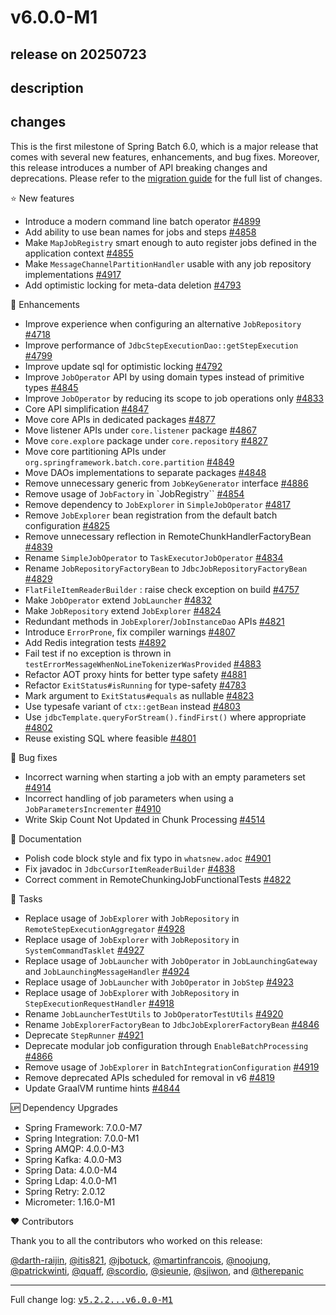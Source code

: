 # v6.0.0-M1

## release on 20250723

## description

## changes

This is the first milestone of Spring Batch 6.0, which is a major release that comes with several new features, enhancements, and bug fixes. Moreover, this release introduces a number of API breaking changes and deprecations. Please refer to the <a href="https://github.com/spring-projects/spring-batch/wiki/Spring-Batch-6.0-Migration-Guide">migration guide</a> for the full list of changes.

⭐ New features

* Introduce a modern command line batch operator <a href="https://github.com/spring-projects/spring-batch/issues/4899" data-hovercard-type="issue" data-hovercard-url="/spring-projects/spring-batch/issues/4899/hovercard">#4899</a>
* Add ability to use bean names for jobs and steps <a href="https://github.com/spring-projects/spring-batch/issues/4858" data-hovercard-type="issue" data-hovercard-url="/spring-projects/spring-batch/issues/4858/hovercard">#4858</a>
* Make <code>MapJobRegistry</code> smart enough to auto register jobs defined in the application context <a href="https://github.com/spring-projects/spring-batch/issues/4855" data-hovercard-type="issue" data-hovercard-url="/spring-projects/spring-batch/issues/4855/hovercard">#4855</a>
* Make <code>MessageChannelPartitionHandler</code> usable with any job repository implementations <a href="https://github.com/spring-projects/spring-batch/issues/4917" data-hovercard-type="issue" data-hovercard-url="/spring-projects/spring-batch/issues/4917/hovercard">#4917</a>
* Add optimistic locking for meta-data deletion <a class="issue-link js-issue-link" data-error-text="Failed to load title" data-id="2948787356" data-permission-text="Title is private" data-url="https://github.com/spring-projects/spring-batch/issues/4793" data-hovercard-type="pull_request" data-hovercard-url="/spring-projects/spring-batch/pull/4793/hovercard" href="https://github.com/spring-projects/spring-batch/pull/4793">#4793</a>

🚀 Enhancements

* Improve experience when configuring an alternative <code>JobRepository</code> <a href="https://github.com/spring-projects/spring-batch/issues/4718" data-hovercard-type="issue" data-hovercard-url="/spring-projects/spring-batch/issues/4718/hovercard">#4718</a>
* Improve performance of <code>JdbcStepExecutionDao::getStepExecution</code> <a class="issue-link js-issue-link" data-error-text="Failed to load title" data-id="2952095121" data-permission-text="Title is private" data-url="https://github.com/spring-projects/spring-batch/issues/4799" data-hovercard-type="pull_request" data-hovercard-url="/spring-projects/spring-batch/pull/4799/hovercard" href="https://github.com/spring-projects/spring-batch/pull/4799">#4799</a>
* Improve update sql for optimistic locking <a class="issue-link js-issue-link" data-error-text="Failed to load title" data-id="2948726512" data-permission-text="Title is private" data-url="https://github.com/spring-projects/spring-batch/issues/4792" data-hovercard-type="pull_request" data-hovercard-url="/spring-projects/spring-batch/pull/4792/hovercard" href="https://github.com/spring-projects/spring-batch/pull/4792">#4792</a>
* Improve <code>JobOperator</code> API by using domain types instead of primitive types <a href="https://github.com/spring-projects/spring-batch/issues/4845" data-hovercard-type="issue" data-hovercard-url="/spring-projects/spring-batch/issues/4845/hovercard">#4845</a>
* Improve <code>JobOperator</code> by reducing its scope to job operations only <a href="https://github.com/spring-projects/spring-batch/issues/4833" data-hovercard-type="issue" data-hovercard-url="/spring-projects/spring-batch/issues/4833/hovercard">#4833</a>
* Core API simplification <a href="https://github.com/spring-projects/spring-batch/issues/4847" data-hovercard-type="issue" data-hovercard-url="/spring-projects/spring-batch/issues/4847/hovercard">#4847</a>
* Move core APIs in dedicated packages <a href="https://github.com/spring-projects/spring-batch/issues/4877" data-hovercard-type="issue" data-hovercard-url="/spring-projects/spring-batch/issues/4877/hovercard">#4877</a>
* Move listener APIs under <code>core.listener</code> package <a href="https://github.com/spring-projects/spring-batch/issues/4867" data-hovercard-type="issue" data-hovercard-url="/spring-projects/spring-batch/issues/4867/hovercard">#4867</a>
* Move <code>core.explore</code> package under <code>core.repository</code> <a href="https://github.com/spring-projects/spring-batch/issues/4827" data-hovercard-type="issue" data-hovercard-url="/spring-projects/spring-batch/issues/4827/hovercard">#4827</a>
* Move core partitioning APIs under <code>org.springframework.batch.core.partition</code> <a href="https://github.com/spring-projects/spring-batch/issues/4849" data-hovercard-type="issue" data-hovercard-url="/spring-projects/spring-batch/issues/4849/hovercard">#4849</a>
* Move DAOs implementations to separate packages <a href="https://github.com/spring-projects/spring-batch/issues/4848" data-hovercard-type="issue" data-hovercard-url="/spring-projects/spring-batch/issues/4848/hovercard">#4848</a>
* Remove unnecessary generic from <code>JobKeyGenerator</code> interface <a href="https://github.com/spring-projects/spring-batch/issues/4886" data-hovercard-type="issue" data-hovercard-url="/spring-projects/spring-batch/issues/4886/hovercard">#4886</a>
* Remove usage of <code>JobFactory</code> in `JobRegistry`` <a href="https://github.com/spring-projects/spring-batch/issues/4854" data-hovercard-type="issue" data-hovercard-url="/spring-projects/spring-batch/issues/4854/hovercard">#4854</a>
* Remove dependency to <code>JobExplorer</code> in <code>SimpleJobOperator</code> <a href="https://github.com/spring-projects/spring-batch/issues/4817" data-hovercard-type="issue" data-hovercard-url="/spring-projects/spring-batch/issues/4817/hovercard">#4817</a>
* Remove <code>JobExplorer</code> bean registration from the default batch configuration <a href="https://github.com/spring-projects/spring-batch/issues/4825" data-hovercard-type="issue" data-hovercard-url="/spring-projects/spring-batch/issues/4825/hovercard">#4825</a>
* Remove unnecessary reflection in RemoteChunkHandlerFactoryBean <a class="issue-link js-issue-link" data-error-text="Failed to load title" data-id="3053377562" data-permission-text="Title is private" data-url="https://github.com/spring-projects/spring-batch/issues/4839" data-hovercard-type="pull_request" data-hovercard-url="/spring-projects/spring-batch/pull/4839/hovercard" href="https://github.com/spring-projects/spring-batch/pull/4839">#4839</a>
* Rename <code>SimpleJobOperator</code> to <code>TaskExecutorJobOperator</code> <a href="https://github.com/spring-projects/spring-batch/issues/4834" data-hovercard-type="issue" data-hovercard-url="/spring-projects/spring-batch/issues/4834/hovercard">#4834</a>
* Rename <code>JobRepositoryFactoryBean</code> to <code>JdbcJobRepositoryFactoryBean</code> <a href="https://github.com/spring-projects/spring-batch/issues/4829" data-hovercard-type="issue" data-hovercard-url="/spring-projects/spring-batch/issues/4829/hovercard">#4829</a>
* <code>FlatFileItemReaderBuilder</code> : raise check exception on build <a href="https://github.com/spring-projects/spring-batch/issues/4757" data-hovercard-type="issue" data-hovercard-url="/spring-projects/spring-batch/issues/4757/hovercard">#4757</a>
* Make <code>JobOperator</code> extend <code>JobLauncher</code> <a href="https://github.com/spring-projects/spring-batch/issues/4832" data-hovercard-type="issue" data-hovercard-url="/spring-projects/spring-batch/issues/4832/hovercard">#4832</a>
* Make <code>JobRepository</code> extend <code>JobExplorer</code> <a href="https://github.com/spring-projects/spring-batch/issues/4824" data-hovercard-type="issue" data-hovercard-url="/spring-projects/spring-batch/issues/4824/hovercard">#4824</a>
* Redundant methods in <code>JobExplorer</code>/<code>JobInstanceDao</code> APIs <a href="https://github.com/spring-projects/spring-batch/issues/4821" data-hovercard-type="issue" data-hovercard-url="/spring-projects/spring-batch/issues/4821/hovercard">#4821</a>
* Introduce <code>ErrorProne</code>, fix compiler warnings <a class="issue-link js-issue-link" data-error-text="Failed to load title" data-id="2974003701" data-permission-text="Title is private" data-url="https://github.com/spring-projects/spring-batch/issues/4807" data-hovercard-type="pull_request" data-hovercard-url="/spring-projects/spring-batch/pull/4807/hovercard" href="https://github.com/spring-projects/spring-batch/pull/4807">#4807</a>
* Add Redis integration tests <a class="issue-link js-issue-link" data-error-text="Failed to load title" data-id="3165140807" data-permission-text="Title is private" data-url="https://github.com/spring-projects/spring-batch/issues/4892" data-hovercard-type="pull_request" data-hovercard-url="/spring-projects/spring-batch/pull/4892/hovercard" href="https://github.com/spring-projects/spring-batch/pull/4892">#4892</a>
* Fail test if no exception is thrown in <code>testErrorMessageWhenNoLineTokenizerWasProvided</code> <a class="issue-link js-issue-link" data-error-text="Failed to load title" data-id="3143598189" data-permission-text="Title is private" data-url="https://github.com/spring-projects/spring-batch/issues/4883" data-hovercard-type="pull_request" data-hovercard-url="/spring-projects/spring-batch/pull/4883/hovercard" href="https://github.com/spring-projects/spring-batch/pull/4883">#4883</a>
* Refactor AOT proxy hints for better type safety <a class="issue-link js-issue-link" data-error-text="Failed to load title" data-id="3143381956" data-permission-text="Title is private" data-url="https://github.com/spring-projects/spring-batch/issues/4881" data-hovercard-type="pull_request" data-hovercard-url="/spring-projects/spring-batch/pull/4881/hovercard" href="https://github.com/spring-projects/spring-batch/pull/4881">#4881</a>
* Refactor <code>ExitStatus#isRunning</code> for type-safety <a class="issue-link js-issue-link" data-error-text="Failed to load title" data-id="2921866435" data-permission-text="Title is private" data-url="https://github.com/spring-projects/spring-batch/issues/4783" data-hovercard-type="pull_request" data-hovercard-url="/spring-projects/spring-batch/pull/4783/hovercard" href="https://github.com/spring-projects/spring-batch/pull/4783">#4783</a>
* Mark argument to <code>ExitStatus#equals</code> as nullable <a class="issue-link js-issue-link" data-error-text="Failed to load title" data-id="3038206053" data-permission-text="Title is private" data-url="https://github.com/spring-projects/spring-batch/issues/4823" data-hovercard-type="pull_request" data-hovercard-url="/spring-projects/spring-batch/pull/4823/hovercard" href="https://github.com/spring-projects/spring-batch/pull/4823">#4823</a>
* Use typesafe variant of <code>ctx::getBean</code> instead <a class="issue-link js-issue-link" data-error-text="Failed to load title" data-id="2955517215" data-permission-text="Title is private" data-url="https://github.com/spring-projects/spring-batch/issues/4803" data-hovercard-type="pull_request" data-hovercard-url="/spring-projects/spring-batch/pull/4803/hovercard" href="https://github.com/spring-projects/spring-batch/pull/4803">#4803</a>
* Use <code>jdbcTemplate.queryForStream().findFirst()</code> where appropriate <a class="issue-link js-issue-link" data-error-text="Failed to load title" data-id="2955252954" data-permission-text="Title is private" data-url="https://github.com/spring-projects/spring-batch/issues/4802" data-hovercard-type="pull_request" data-hovercard-url="/spring-projects/spring-batch/pull/4802/hovercard" href="https://github.com/spring-projects/spring-batch/pull/4802">#4802</a>
* Reuse existing SQL where feasible <a class="issue-link js-issue-link" data-error-text="Failed to load title" data-id="2954948375" data-permission-text="Title is private" data-url="https://github.com/spring-projects/spring-batch/issues/4801" data-hovercard-type="pull_request" data-hovercard-url="/spring-projects/spring-batch/pull/4801/hovercard" href="https://github.com/spring-projects/spring-batch/pull/4801">#4801</a>

🐞 Bug fixes

* Incorrect warning when starting a job with an empty parameters set <a href="https://github.com/spring-projects/spring-batch/issues/4914" data-hovercard-type="issue" data-hovercard-url="/spring-projects/spring-batch/issues/4914/hovercard">#4914</a>
* Incorrect handling of job parameters when using a <code>JobParametersIncrementer</code> <a href="https://github.com/spring-projects/spring-batch/issues/4910" data-hovercard-type="issue" data-hovercard-url="/spring-projects/spring-batch/issues/4910/hovercard">#4910</a>
* Write Skip Count Not Updated in Chunk Processing <a href="https://github.com/spring-projects/spring-batch/issues/4514" data-hovercard-type="issue" data-hovercard-url="/spring-projects/spring-batch/issues/4514/hovercard">#4514</a>

📔 Documentation

* Polish code block style and fix typo in <code>whatsnew.adoc</code> <a href="https://github.com/spring-projects/spring-batch/pull/4901" data-hovercard-type="pull_request" data-hovercard-url="/spring-projects/spring-batch/pull/4901/hovercard">#4901</a>
* Fix javadoc in <code>JdbcCursorItemReaderBuilder</code> <a href="https://github.com/spring-projects/spring-batch/pull/4838" data-hovercard-type="pull_request" data-hovercard-url="/spring-projects/spring-batch/pull/4838/hovercard">#4838</a>
* Correct comment in RemoteChunkingJobFunctionalTests <a class="issue-link js-issue-link" data-error-text="Failed to load title" data-id="3033575219" data-permission-text="Title is private" data-url="https://github.com/spring-projects/spring-batch/issues/4822" data-hovercard-type="pull_request" data-hovercard-url="/spring-projects/spring-batch/pull/4822/hovercard" href="https://github.com/spring-projects/spring-batch/pull/4822">#4822</a>

🔨 Tasks

* Replace usage of <code>JobExplorer</code> with <code>JobRepository</code> in <code>RemoteStepExecutionAggregator</code> <a href="https://github.com/spring-projects/spring-batch/issues/4928" data-hovercard-type="issue" data-hovercard-url="/spring-projects/spring-batch/issues/4928/hovercard">#4928</a>
* Replace usage of <code>JobExplorer</code> with <code>JobRepository</code> in <code>SystemCommandTasklet</code> <a href="https://github.com/spring-projects/spring-batch/issues/4927" data-hovercard-type="issue" data-hovercard-url="/spring-projects/spring-batch/issues/4927/hovercard">#4927</a>
* Replace usage of <code>JobLauncher</code> with <code>JobOperator</code> in <code>JobLaunchingGateway</code> and <code>JobLaunchingMessageHandler</code> <a href="https://github.com/spring-projects/spring-batch/issues/4924" data-hovercard-type="issue" data-hovercard-url="/spring-projects/spring-batch/issues/4924/hovercard">#4924</a>
* Replace usage of <code>JobLauncher</code> with <code>JobOperator</code> in <code>JobStep</code> <a href="https://github.com/spring-projects/spring-batch/issues/4923" data-hovercard-type="issue" data-hovercard-url="/spring-projects/spring-batch/issues/4923/hovercard">#4923</a>
* Replace usage of <code>JobExplorer</code> with <code>JobRepository</code> in <code>StepExecutionRequestHandler</code> <a href="https://github.com/spring-projects/spring-batch/issues/4918" data-hovercard-type="issue" data-hovercard-url="/spring-projects/spring-batch/issues/4918/hovercard">#4918</a>
* Rename <code>JobLauncherTestUtils</code> to <code>JobOperatorTestUtils</code> <a href="https://github.com/spring-projects/spring-batch/issues/4920" data-hovercard-type="issue" data-hovercard-url="/spring-projects/spring-batch/issues/4920/hovercard">#4920</a>
* Rename <code>JobExplorerFactoryBean</code> to <code>JdbcJobExplorerFactoryBean</code> <a href="https://github.com/spring-projects/spring-batch/issues/4846" data-hovercard-type="issue" data-hovercard-url="/spring-projects/spring-batch/issues/4846/hovercard">#4846</a>
* Deprecate <code>StepRunner</code> <a href="https://github.com/spring-projects/spring-batch/issues/4921" data-hovercard-type="issue" data-hovercard-url="/spring-projects/spring-batch/issues/4921/hovercard">#4921</a>
* Deprecate modular job configuration through <code>EnableBatchProcessing</code> <a href="https://github.com/spring-projects/spring-batch/issues/4866" data-hovercard-type="issue" data-hovercard-url="/spring-projects/spring-batch/issues/4866/hovercard">#4866</a>
* Remove usage of <code>JobExplorer</code> in <code>BatchIntegrationConfiguration</code> <a href="https://github.com/spring-projects/spring-batch/issues/4919" data-hovercard-type="issue" data-hovercard-url="/spring-projects/spring-batch/issues/4919/hovercard">#4919</a>
* Remove deprecated APIs scheduled for removal in v6 <a href="https://github.com/spring-projects/spring-batch/issues/4819" data-hovercard-type="issue" data-hovercard-url="/spring-projects/spring-batch/issues/4819/hovercard">#4819</a>
* Update GraalVM runtime hints <a href="https://github.com/spring-projects/spring-batch/issues/4844" data-hovercard-type="issue" data-hovercard-url="/spring-projects/spring-batch/issues/4844/hovercard">#4844</a>

🆙 Dependency Upgrades

* Spring Framework: 7.0.0-M7
* Spring Integration: 7.0.0-M1
* Spring AMQP: 4.0.0-M3
* Spring Kafka: 4.0.0-M3
* Spring Data: 4.0.0-M4
* Spring Ldap: 4.0.0-M1
* Spring Retry: 2.0.12
* Micrometer: 1.16.0-M1

❤️ Contributors

Thank you to all the contributors who worked on this release:

<a class="user-mention notranslate" data-hovercard-type="user" data-hovercard-url="/users/darth-raijin/hovercard" data-octo-click="hovercard-link-click" data-octo-dimensions="link_type:self" href="https://github.com/darth-raijin">@darth-raijin</a>, <a class="user-mention notranslate" data-hovercard-type="user" data-hovercard-url="/users/itis821/hovercard" data-octo-click="hovercard-link-click" data-octo-dimensions="link_type:self" href="https://github.com/itis821">@itis821</a>, <a class="user-mention notranslate" data-hovercard-type="user" data-hovercard-url="/users/jbotuck/hovercard" data-octo-click="hovercard-link-click" data-octo-dimensions="link_type:self" href="https://github.com/jbotuck">@jbotuck</a>, <a class="user-mention notranslate" data-hovercard-type="user" data-hovercard-url="/users/martinfrancois/hovercard" data-octo-click="hovercard-link-click" data-octo-dimensions="link_type:self" href="https://github.com/martinfrancois">@martinfrancois</a>, <a class="user-mention notranslate" data-hovercard-type="user" data-hovercard-url="/users/noojung/hovercard" data-octo-click="hovercard-link-click" data-octo-dimensions="link_type:self" href="https://github.com/noojung">@noojung</a>, <a class="user-mention notranslate" data-hovercard-type="user" data-hovercard-url="/users/patrickwinti/hovercard" data-octo-click="hovercard-link-click" data-octo-dimensions="link_type:self" href="https://github.com/patrickwinti">@patrickwinti</a>, <a class="user-mention notranslate" data-hovercard-type="user" data-hovercard-url="/users/quaff/hovercard" data-octo-click="hovercard-link-click" data-octo-dimensions="link_type:self" href="https://github.com/quaff">@quaff</a>, <a class="user-mention notranslate" data-hovercard-type="user" data-hovercard-url="/users/scordio/hovercard" data-octo-click="hovercard-link-click" data-octo-dimensions="link_type:self" href="https://github.com/scordio">@scordio</a>, <a class="user-mention notranslate" data-hovercard-type="user" data-hovercard-url="/users/sieunie/hovercard" data-octo-click="hovercard-link-click" data-octo-dimensions="link_type:self" href="https://github.com/sieunie">@sieunie</a>, <a class="user-mention notranslate" data-hovercard-type="user" data-hovercard-url="/users/sjiwon/hovercard" data-octo-click="hovercard-link-click" data-octo-dimensions="link_type:self" href="https://github.com/sjiwon">@sjiwon</a>, and <a class="user-mention notranslate" data-hovercard-type="user" data-hovercard-url="/users/therepanic/hovercard" data-octo-click="hovercard-link-click" data-octo-dimensions="link_type:self" href="https://github.com/therepanic">@therepanic</a>

*** ** * ** ***

Full change log: <a class="commit-link" href="https://github.com/spring-projects/spring-batch/compare/v5.2.2...v6.0.0-M1"><tt>v5.2.2...v6.0.0-M1</tt></a>

